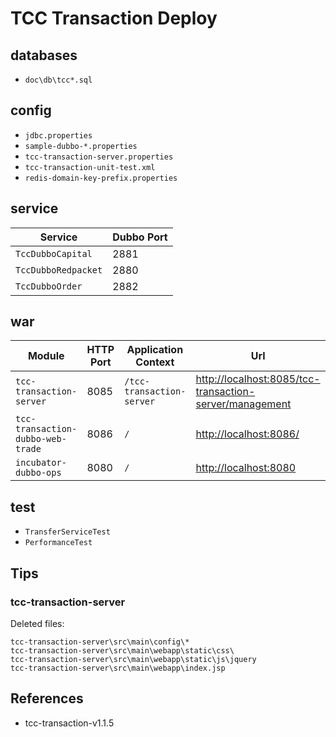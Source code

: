 # TCC Transaction Deploy

## databases
- `doc\db\tcc*.sql`

## config
- `jdbc.properties`
- `sample-dubbo-*.properties`
- `tcc-transaction-server.properties`
- `tcc-transaction-unit-test.xml`
- `redis-domain-key-prefix.properties`

## service
Service | Dubbo Port 
----|----
`TccDubboCapital` | 2881
`TccDubboRedpacket` | 2880
`TccDubboOrder` | 2882

## war
Module | HTTP Port | Application Context | Url
---|---|---|------
`tcc-transaction-server` | 8085 | `/tcc-transaction-server` | [http://localhost:8085/tcc-transaction-server/management](http://localhost:8085/tcc-transaction-server/management)
`tcc-transaction-dubbo-web-trade` | 8086 | `/` | [http://localhost:8086/](http://localhost:8086/)
`incubator-dubbo-ops` | 8080 | `/` | [http://localhost:8080](http://localhost:8080)

## test
- `TransferServiceTest`
- `PerformanceTest`

## Tips
### tcc-transaction-server
Deleted files:
```
tcc-transaction-server\src\main\config\*
tcc-transaction-server\src\main\webapp\static\css\
tcc-transaction-server\src\main\webapp\static\js\jquery
tcc-transaction-server\src\main\webapp\index.jsp
```

## References
- tcc-transaction-v1.1.5